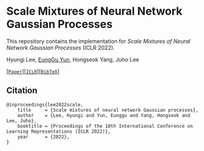 # Scale Mixtures of Neural Network Gaussian Processes

This repository contains the implementation for _Scale Mixtures of Neural Network Gaussian Processes_ (ICLR 2022).

Hyungi Lee, [EungGu Yun](https://github.com/yuneg11), Hongseok Yang, Juho Lee

[[`Paper`](https://arxiv.org/abs/2107.01408)][[`ICLR`](https://iclr.cc/virtual/2022/poster/6289)][[`BibTeX`](#citation)]

## Citation

```
@inproceedings{lee2022scale,
    title     = {Scale mixtures of neural network Gaussian processes},
    author    = {Lee, Hyungi and Yun, Eunggu and Yang, Hongseok and Lee, Juho},
    booktitle = {Proceedings of the 10th International Conference on Learning Representations (ICLR 2022)},
    year      = {2022},
}
```
